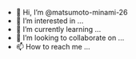- 👋 Hi, I’m @matsumoto-minami-26
- 👀 I’m interested in ...
- 🌱 I’m currently learning ...
- 💞️ I’m looking to collaborate on ...
- 📫 How to reach me ...


<!--[START github.com/mii_net_qiita/feedsnippet]-->

<!--[END github.com/mii_net_qiita/feedsnippet]-->
  
<!---
matsumoto-minami-26/matsumoto-minami-26 is a ✨ special ✨ repository because its `README.md` (this file) appears on your GitHub profile.
You can click the Preview link to take a look at your changes.
--->
